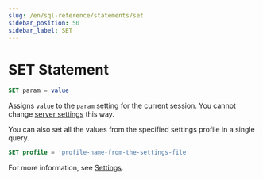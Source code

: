 ```yaml
---
slug: /en/sql-reference/statements/set
sidebar_position: 50
sidebar_label: SET
---
```


# SET Statement

``` sql
SET param = value
```

Assigns `value` to the `param` [setting](../../operations/settings/overview) for the current session. You cannot change [server settings](../../operations/server-configuration-parameters/settings.md) this way.

You can also set all the values from the specified settings profile in a single query.

``` sql
SET profile = 'profile-name-from-the-settings-file'
```

For more information, see [Settings](../../operations/settings/settings.md).
